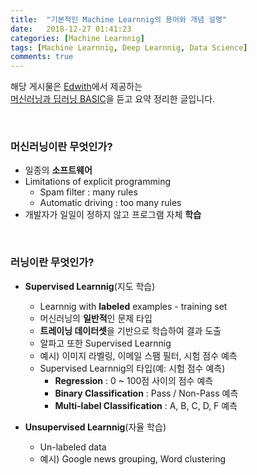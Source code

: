 ```yaml
---
title:  "기본적인 Machine Learnnig의 용어와 개념 설명"
date:   2018-12-27 01:41:23
categories: [Machine Learnnig]
tags: [Machine Learnnig, Deep Learnnig, Data Science]
comments: true
---
```


해당 게시물은 [Edwith](https://www.edwith.org)에서 제공하는<br/>
[머신러닝과 딥러닝 BASIC](https://www.edwith.org/others26/joinLectures/9829)을 듣고 요약 정리한 글입니다.

<br/>

### 머신러닝이란 무엇인가?
- 일종의 **소프트웨어**
- Limitations of explicit programming
    - Spam filter : many rules
    - Automatic driving : too many rules
- 개발자가 일일이 정하지 않고 프로그램 자체 **학습**

<br/>

### 러닝이란 무엇인가?
- **Supervised Learnnig**(지도 학습)
    - Learnnig with **labeled** examples - training set
    - 머신러닝의 **일반적**인 문제 타입
    - **트레이닝 데이터셋**을 기반으로 학습하여 결과 도출
    - 알파고 또한 Supervised Learnnig
    - 예시) 이미지 라벨링, 이메일 스팸 필터, 시험 점수 예측
    - Supervised Learnnig의 타입(예: 시험 점수 예측)
        - **Regression** : 0 ~ 100점 사이의 점수 예측
        - **Binary Classification** : Pass / Non-Pass 예측
        - **Multi-label Classification** : A, B, C, D, F 예측

- **Unsupervised Learnnig**(자율 학습)
    - Un-labeled data
    - 예시) Google news grouping, Word clustering
